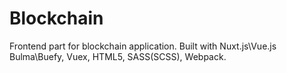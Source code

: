 # Blockchain

Frontend part for blockchain application.
Built with Nuxt.js\Vue.js Bulma\Buefy, Vuex, HTML5, SASS(SCSS), Webpack.
